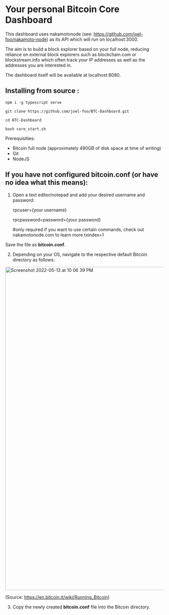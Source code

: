 # Your personal Bitcoin Core Dashboard

This dashboard uses nakamotonode (see: https://github.com/joel-foo/nakamoto-node) as its API which will run on localhost:3000.

The aim is to build a block explorer based on your full node, reducing reliance on external block explorers such as blockchain.com or blockstream.info which often track your IP addresses as well as the addresses you are interested in.

The dashboard itself will be available at localhost:8080.

## Installing from source :

    npm i -g typescript serve

    git clone https://github.com/joel-foo/BTC-Dashboard.git

    cd BTC-Dashboard

    bash core_start.sh

Prerequisities:

- Bitcoin full node (approximately 490GB of disk space at time of writing)
- Git
- NodeJS

## If you have not configured bitcoin.conf (or have no idea what this means):

1. Open a text editor/notepad and add your desired username and password:

   rpcuser={your username}

   rpcpassword=password={your password}

   #only required if you want to use certain commands, check out nakamotonode.com to learn more
   txindex=1

Save the file as **bitcoin.conf**.

2. Depending on your OS, navigate to the respective default Bitcoin directory as follows:

  <img width="1025" alt="Screenshot 2022-05-13 at 10 06 39 PM" src="https://user-images.githubusercontent.com/76934561/168301365-4d93cd2c-1c58-4ae6-82c5-9370eaae408b.png">
  
  (Source: https://en.bitcoin.it/wiki/Running_Bitcoin)

3. Copy the newly created **bitcoin.conf** file into the Bitcoin directory.
